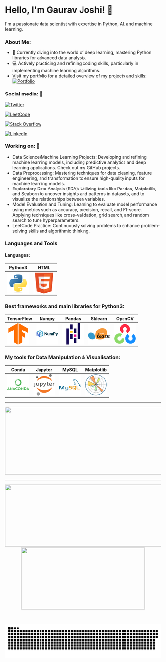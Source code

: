 # Hello, I'm Gaurav Joshi! 👋

I'm a passionate data scientist with expertise in Python, AI, and machine learning. 

### About Me:
- 🌱 Currently diving into the world of deep learning, mastering Python libraries for advanced data analysis.
- 💻 Actively practicing and refining coding skills, particularly in implementing machine learning algorithms.
- Visit my portfolio for a detailed overview of my projects and skills: [![Portfolio](https://img.shields.io/badge/Portfolio-Visit-brightgreen?style=for-the-badge&logo=github)](https://gauravjoshi157.github.io/)
   
### Social media: 📡    
[![Twitter](https://img.shields.io/twitter/url/https/twitter.com/itsgaurav157.svg?style=social&label=Follow%20%40_itsgaurav157)](https://twitter.com/itsgaurav157)

[![LeetCode](https://img.shields.io/twitter/url?label=Follow%20%40gauravjoshi157&logo=leetcode&style=social&url=https://leetcode.com/gauravjoshi157)](https://leetcode.com/gauravjoshi157)

[![Stack Overflow](https://img.shields.io/twitter/url?label=Follow%20%40gauravjoshi157&logo=stackoverflow&style=social&url=https://stackoverflow.com/users/25407074/gaurav-joshi)](https://stackoverflow.com/users/25407074/gaurav-joshi)

[![LinkedIn](https://img.shields.io/twitter/url?label=Follow%20%40gaurav-joshi-254269229&logo=linkedin&style=social&url=https://www.linkedin.com/in/gaurav-joshi-25426922)](https://www.linkedin.com/in/gaurav-joshi-254269229)

### Working on: 🚀
- Data Science/Machine Learning Projects: Developing and refining machine learning models, including predictive analytics and deep learning applications. Check out my GitHub projects.
- Data Preprocessing: Mastering techniques for data cleaning, feature engineering, and transformation to ensure high-quality inputs for machine learning models.
- Exploratory Data Analysis (EDA): Utilizing tools like Pandas, Matplotlib, and Seaborn to uncover insights and patterns in datasets, and to visualize the relationships between variables.
- Model Evaluation and Tuning: Learning to evaluate model performance using metrics such as accuracy, precision, recall, and F1-score. Applying techniques like cross-validation, grid search, and random search to tune hyperparameters.
- LeetCode Practice: Continuously solving problems to enhance problem-solving skills and algorithmic thinking.

### Languages and Tools

#### Languages:
| Python3 | HTML |
|---------|------|
| <img src="https://github.com/devicons/devicon/blob/master/icons/python/python-original.svg" title="Python" alt="Python" width="70" height="70"/> | <img src="https://github.com/devicons/devicon/blob/master/icons/html5/html5-original.svg" title="HTML" alt="HTML" width="70" height="70"/> |

### Best frameworks and main libraries for Python3:

| TensorFlow | Numpy | Pandas | Sklearn | OpenCV |
|------------|-------|--------|---------|--------|
| <img src="https://github.com/devicons/devicon/blob/master/icons/tensorflow/tensorflow-original.svg" title="TensorFlow"  alt="TensorFlow" width="70" height="70"/> | <img src="https://github.com/devicons/devicon/blob/master/icons/numpy/numpy-original-wordmark.svg" title="Numpy" alt="Numpy" width="70" height="70"/> | <img src="https://github.com/devicons/devicon/blob/master/icons/pandas/pandas-original.svg" title="Pandas" alt="Pandas" width="70" height="70"/> | <img src="https://github.com/devicons/devicon/blob/master/icons/scikitlearn/scikitlearn-original.svg" title="sklearn" alt="sklearn" width="70" height="70"/> | <img src="https://github.com/devicons/devicon/blob/master/icons/opencv/opencv-original.svg" title="OpenCV" alt="OpenCV" width="70" height="70"/> |

### My tools for Data Manipulation & Visualisation:

| Conda | Jupyter | MySQL | Matplotlib |
|-------|---------|-------|------------|
| <img src="https://github.com/devicons/devicon/blob/master/icons/anaconda/anaconda-original-wordmark.svg" title="Anaconda" alt="Conda" width="70" height="70"/> | <img src="https://github.com/devicons/devicon/blob/master/icons/jupyter/jupyter-original-wordmark.svg" title="Jupyter" alt="Jupyter" width="70" height="70"/> | <img src="https://github.com/devicons/devicon/blob/master/icons/mysql/mysql-original-wordmark.svg" title="MySQL" alt="MySQL" width="70" height="70"/> | <img src="https://github.com/devicons/devicon/blob/master/icons/matplotlib/matplotlib-original.svg" title="Matplotlib" alt="Matplotlib" width="70" height="70"/> |

---

<p align="center">
  <img width="800" height="220" src="https://streak-stats.demolab.com?user=gauravjoshi157&theme=highcontrast&hide_border=true&border_radius=5&card_width=800">
</p>

---

<p align="center">
  <img width="600" height="200" src="https://github-readme-stats.vercel.app/api?username=gauravjoshi157&show_icons=true&theme=vision-friendly-dark">
  <img width="400" height="200" src="https://github-readme-stats.vercel.app/api/top-langs/?username=gauravjoshi157&size_weight=0.0005&count_weight=0.3&layout=compact&theme=vision-friendly-dark">
</p>

<div id="header" align="center">
  <img src="https://komarev.com/ghpvc/?username=gauravjoshi157&style=for-the-badge&color=orange" alt=""/>
</div>

<p align="center">
 <img width="1000" src="assets/generate-snake.svg" alt="snake"/>
</p>
